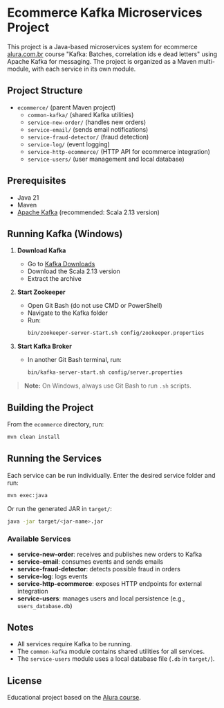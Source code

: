 # Ecommerce Kafka Microservices Project

This project is a Java-based microservices system for ecommerce [alura.com.br](https://www.alura.com.br/)  course "Kafka: Batches, correlation ids e dead letters" using Apache Kafka for messaging. The project is organized as a Maven multi-module, with each service in its own module.

## Project Structure

- `ecommerce/` (parent Maven project)
  - `common-kafka/` (shared Kafka utilities)
  - `service-new-order/` (handles new orders)
  - `service-email/` (sends email notifications)
  - `service-fraud-detector/` (fraud detection)
  - `service-log/` (event logging)
  - `service-http-ecommerce/` (HTTP API for ecommerce integration)
  - `service-users/` (user management and local database)
  

## Prerequisites

- Java 21
- Maven
- [Apache Kafka](https://kafka.apache.org/downloads) (recommended: Scala 2.13 version)

## Running Kafka (Windows)

1. **Download Kafka**
   - Go to [Kafka Downloads](https://kafka.apache.org/downloads)
   - Download the Scala 2.13 version
   - Extract the archive

2. **Start Zookeeper**
   - Open Git Bash (do not use CMD or PowerShell)
   - Navigate to the Kafka folder
   - Run:
     ```sh
     bin/zookeeper-server-start.sh config/zookeeper.properties
     ```

3. **Start Kafka Broker**
   - In another Git Bash terminal, run:
     ```sh
     bin/kafka-server-start.sh config/server.properties
     ```

> **Note:** On Windows, always use Git Bash to run `.sh` scripts.

## Building the Project

From the `ecommerce` directory, run:

```sh
mvn clean install
```

## Running the Services

Each service can be run individually. Enter the desired service folder and run:

```sh
mvn exec:java
```

Or run the generated JAR in `target/`:

```sh
java -jar target/<jar-name>.jar
```

### Available Services

- **service-new-order**: receives and publishes new orders to Kafka
- **service-email**: consumes events and sends emails
- **service-fraud-detector**: detects possible fraud in orders
- **service-log**: logs events
- **service-http-ecommerce**: exposes HTTP endpoints for external integration
- **service-users**: manages users and local persistence (e.g., `users_database.db`)

## Notes

- All services require Kafka to be running.
- The `common-kafka` module contains shared utilities for all services.
- The `service-users` module uses a local database file (`.db` in `target/`).

## License

Educational project based on the [Alura course](https://www.alura.com.br/).
